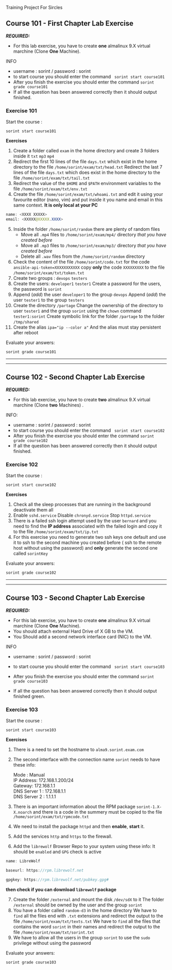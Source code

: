 Training Project For Sircles

## Course 101 - First Chapter Lab Exercise

***__REQUIRED:__***

- For this lab exercise, you have to create **__one__** almalinux 9.X virtual marchine (Clone **__One__** Machine).

INFO

- username : sorint / password : sorint
- to start course you should enter the command ` sorint start course101`
- After you finish the exercise you should enter the command `sorint grade course101`
- If all the question has been answered correctly then it should output finished.

#### 

### Exercise 101

Start the course :

```
sorint start course101
```

**Exercises**
1. Create a folder called `exam` in the home directory and create 3 folders inside it `txt` `mp3` `mp4`
2. Redirect the first 10 lines of the file `days.txt` which exist in the home directory to the file `/home/sorint/exam/txt/head.txt` Redirect the last 7 lines of the file `days.txt` which does exist in the home directory to the file `/home/sorint/exam/txt/tail.txt`
3. Redirect the value of the `$HOME` and `$PATH` environment variables to the file `/home/sorint/exam/txt/env.txt`
4. Create the file `/home/sorint/exam/txt/whoami.txt` and edit it using your favourite editor (nano, vim) and put inside it you name and email in this same context. **It is only local at your PC**

```java
name: <XXXX XXXXX>
email: <XXXXX@XXXXX.XXXX>
```

5. Inside the folder `/home/sorint/random` there are plenty of random files
   - Move all `.mp4` files to `/home/sorint/exam/mp4/` directory *that you have created before*
   - Move all `.mp3` files to `/home/sorint/exam/mp3/` directory *that you have created before*
   - Delete all `.wav` files from the `/home/sorint/random` directory
6. Check the content of the file `/home/sorint/code.txt` for the code `ansible-api-token=XXXXXXXXXXX` copy **__only__** the code `XXXXXXXXX` to the file `/home/sorint/exam/txt/token.txt`
7. Create two groups : `devops` `testers`
8. Create the users: `developer1` `tester1` Create a password for the users, the password is `sorint`
9. Append (*add*) the user `developer1` to the group `devops` Append (*add*) the user `tester1` to the group `testers`
10. Create the directory `/partage` Change the ownership of the directory to user `tester1` and the group `sorint` using the `chown` command `tester1:sorint` Create symbolic link for the folder `/partage` to the folder `/tmp/shared`
11. Create the alias `ipa="ip --color a"` And the alias must stay persistent after reboot

Evaluate your answers:

```
sorint grade course101
```

---

---

## Course 102 - Second Chapter Lab Exercise

***__REQUIRED:__***

- For this lab exercise, you have to create **__two__** almalinux 9.X virtual marchine (Clone **__two__** Machines) .

INFO:

- username : sorint / password : sorint
- to start course you should enter the command ` sorint start course102`
- After you finish the exercise you should enter the command `sorint grade course102`
- If all the question has been answered correctly then it should output finished.

### Exercise 102

Start the course :

```
sorint start course102
```

**Exercises**
1. Check all the sleep processes that are running in the background deactivate them all
2. Enable `sshd.service` Disable `chronyd.service` Stop `httpd.service`
3. There is a failed ssh login attempt used by the user `bernard` and you need to find the **IP address** associated with the failed login and copy it to the file `/home/sorint/exam/txt/ip.txt`
4. For this exercise you need to generate two ssh keys one default and use it to ssh to the second machine you created before ( ssh to the remote host without using the password) and **only** generate the second one called `sorintKey`


Evaluate your answers:

```
sorint grade course102
```

---

---

## Course 103 - Second Chapter Lab Exercise

***__REQUIRED:__***

- For this lab exercise, you have to create **__one__** almalinux 9.X virtual marchine (Clone **__One__** Machine).
- You should attach external Hard Drive of X GB to the VM.
- You Should add a second network interface card (NIC) to the VM.

INFO

- username : sorint / password : sorint


- to start course you should enter the command ` sorint start course103`
- After you finish the exercise you should enter the command `sorint grade course103`
- If all the question has been answered correctly then it should output finished green.

### Exercise 103

Start the course :

```
sorint start course103
```

**Exercises**
1. There is a need to set the hostname to `alma9.sorint.exam.com`
2. The second interface with the connection name `sorint` needs to have these info:

   Mode : Manual  
   IP Address: 172.168.1.200/24  
   Gateway: 172.168.1.1  
   DNS Server 1 : 172.168.1.1  
   DNS Server 2 : 1.1.1.1
3. There is an important information about the RPM package `sorint-1.X-X.noarch` and there is a code in the summery must be copied to the file `/home/sorint/exam/txt/rpmcode.txt`
4. We need to install the package `httpd` and then **enable**, **start** it.
5. Add the services `http` and `https` to the firewall.
6. Add the `librewolf` Browser Repo to your system using these info: It should be `enabled` and `GPG` check is active
```java
name: LibreWolf

baseurl: https://rpm.librewolf.net

gpgkey: https://rpm.librewolf.net/pubkey.gpg#
```

   **then check if you can download `librewolf` package**

7. Create the folder `/external` and mount the disk `/dev/sdX` to it The folder `/external` should be owned by the user and the group `sorint`
8. You have a folder called `random-d3` in the home directory We have to `find` all the files end with `.txt` extensions and redirect the output to the file `/home/sorint/exam/txt/texts.txt` We have to `find` all the files that contains the word `sorint` in their names and redirect the output to the file `/home/sorint/exam/txt/sorint.txt`
9. We have to allow all the users in the group `sorint` to use the `sudo` privilege without using the password

Evaluate your answers:

```
sorint grade course103
```
